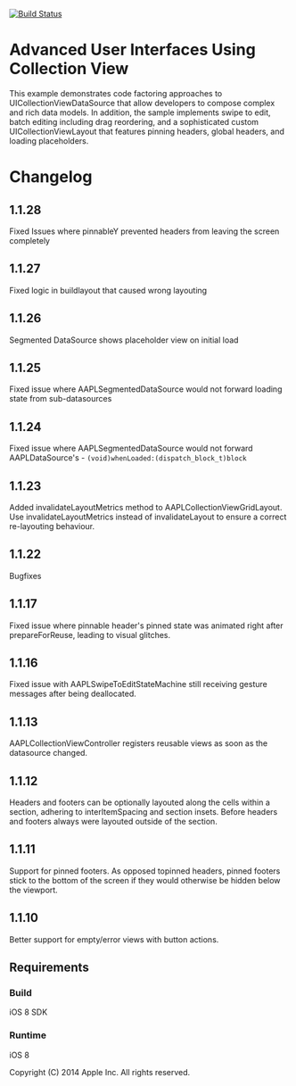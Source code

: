 [![Build Status](https://travis-ci.org/Empora/AAPLAdvancedCollectionView.svg?branch=feature%2FFFX-1210-sticky-footer)](https://travis-ci.org/Empora/AAPLAdvancedCollectionView)
 
# Advanced User Interfaces Using Collection View

This example demonstrates code factoring approaches to UICollectionViewDataSource that allow developers to compose complex and rich data models. In addition, the sample implements swipe to edit, batch editing including drag reordering, and a sophisticated custom UICollectionViewLayout that features pinning headers, global headers, and loading placeholders.

# Changelog

## 1.1.28
Fixed Issues where pinnableY prevented headers from leaving the screen completely 

## 1.1.27
Fixed logic in buildlayout that caused wrong layouting  

## 1.1.26
Segmented DataSource shows placeholder view on initial load

## 1.1.25
Fixed issue where AAPLSegmentedDataSource would not forward loading state from sub-datasources

## 1.1.24
 Fixed issue where AAPLSegmentedDataSource would not forward AAPLDataSource's - ````(void)whenLoaded:(dispatch_block_t)block````

## 1.1.23
 Added invalidateLayoutMetrics method to AAPLCollectionViewGridLayout. Use invalidateLayoutMetrics instead of invalidateLayout to ensure a correct re-layouting behaviour.

## 1.1.22
 Bugfixes

## 1.1.17
 Fixed issue where pinnable header's pinned state was animated right after prepareForReuse, leading to visual glitches.

## 1.1.16
 Fixed issue with AAPLSwipeToEditStateMachine still receiving gesture messages after being deallocated.

## 1.1.13
AAPLCollectionViewController registers reusable views as soon as the datasource changed.

## 1.1.12
Headers and footers can be optionally layouted along the cells within a section, adhering to interItemSpacing and section insets. Before headers and footers always were layouted outside of the section.

## 1.1.11
Support for pinned footers. As opposed topinned headers, pinned footers stick to the bottom of the screen if they would otherwise be hidden below the viewport.
 
## 1.1.10
Better support for empty/error views with button actions.

## Requirements

### Build

iOS 8 SDK

### Runtime

iOS 8

Copyright (C) 2014 Apple Inc. All rights reserved.

